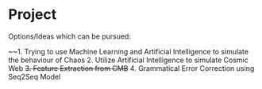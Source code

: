 # Project

Options/Ideas which can be pursued:

~~1. Trying to use Machine Learning and Artificial Intelligence to simulate the behaviour of Chaos
2. Utilize Artificial Intelligence to simulate Cosmic Web
~~3. Feature Extraction from CMB~~
4. Grammatical Error Correction using Seq2Seq Model
